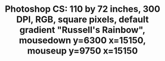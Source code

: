 ---
ee_id_thing: '80'
site: '1'
type: '2'
inv_num: 2011-008
url: 2011-008-photoshop-cs
title: 'Photoshop CS: 110 by 72 inches, 300 DPI, RGB, square pixels, default gradient
  "Russell''s Rainbow", mousedown y=6300 x=15150, mouseup y=9750 x=15150'
year: '2011'
display_year: '2011'
medium: Chromogenic print
dims: '110 x 72 inches '
pitch: ''
ps: ''
live_url: ''
related: ''
youtube: ''
related_code: ''
imgs: photoshop-cs-2011-008-full-cropped-database-AR.jpg
subheading: ''
download: ''
add_credit: ''
commission: ''
layout: things-i-made
---